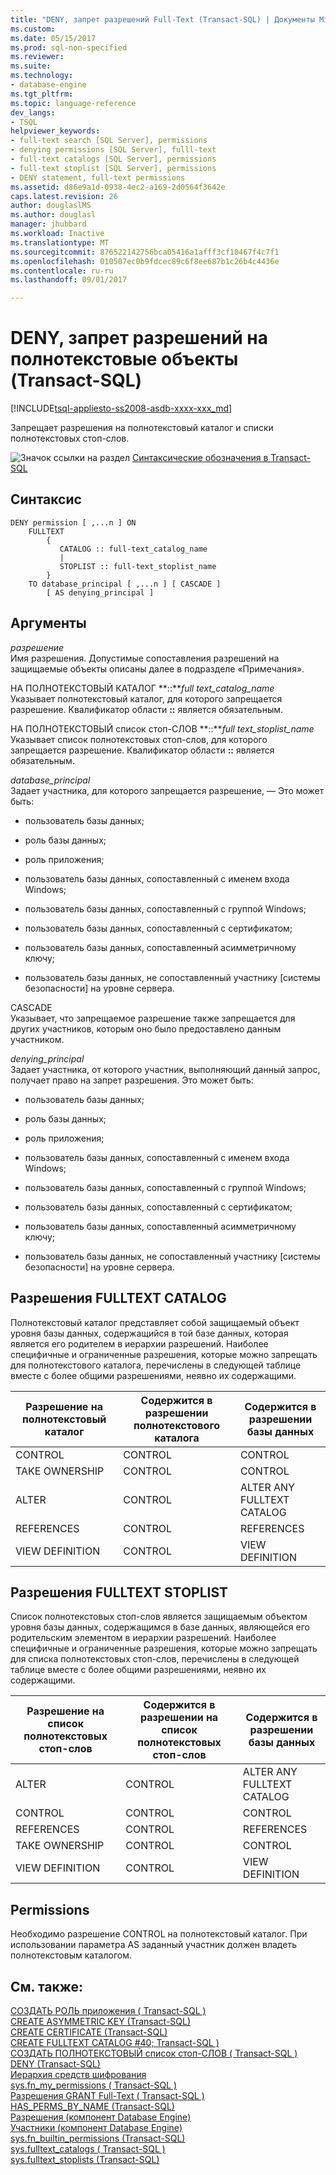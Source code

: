 ```yaml
---
title: "DENY, запрет разрешений Full-Text (Transact-SQL) | Документы Microsoft"
ms.custom: 
ms.date: 05/15/2017
ms.prod: sql-non-specified
ms.reviewer: 
ms.suite: 
ms.technology:
- database-engine
ms.tgt_pltfrm: 
ms.topic: language-reference
dev_langs:
- TSQL
helpviewer_keywords:
- full-text search [SQL Server], permissions
- denying permissions [SQL Server], fulll-text
- full-text catalogs [SQL Server], permissions
- full-text stoplist [SQL Server], permissions
- DENY statement, full-text permissions
ms.assetid: d86e9a1d-0938-4ec2-a169-2d0564f3642e
caps.latest.revision: 26
author: douglaslMS
ms.author: douglasl
manager: jhubbard
ms.workload: Inactive
ms.translationtype: MT
ms.sourcegitcommit: 876522142756bca05416a1afff3cf10467f4c7f1
ms.openlocfilehash: 010507ec0b9fdcec89c6f8ee687b1c26b4c4436e
ms.contentlocale: ru-ru
ms.lasthandoff: 09/01/2017

---
```

# <a name="deny-full-text-permissions-transact-sql"></a>DENY, запрет разрешений на полнотекстовые объекты (Transact-SQL)
[!INCLUDE[tsql-appliesto-ss2008-asdb-xxxx-xxx_md](../../includes/tsql-appliesto-ss2008-asdb-xxxx-xxx-md.md)]

  Запрещает разрешения на полнотекстовый каталог и списки полнотекстовых стоп-слов.  
  

 ![Значок ссылки на раздел](../../database-engine/configure-windows/media/topic-link.gif "Значок ссылки на раздел") [Синтаксические обозначения в Transact-SQL](../../t-sql/language-elements/transact-sql-syntax-conventions-transact-sql.md)  
  
## <a name="syntax"></a>Синтаксис  
  
```  
DENY permission [ ,...n ] ON  
    FULLTEXT   
        {  
           CATALOG :: full-text_catalog_name  
           |  
           STOPLIST :: full-text_stoplist_name  
        }  
    TO database_principal [ ,...n ] [ CASCADE ]  
        [ AS denying_principal ]  
```  
  
## <a name="arguments"></a>Аргументы  
 *разрешение*  
 Имя разрешения. Допустимые сопоставления разрешений на защищаемые объекты описаны далее в подразделе «Примечания».  
  
 НА ПОЛНОТЕКСТОВЫЙ КАТАЛОГ **::***full text_catalog_name*  
 Указывает полнотекстовый каталог, для которого запрещается разрешение. Квалификатор области **::** является обязательным.  
  
 НА ПОЛНОТЕКСТОВЫЙ список стоп-СЛОВ **::***full text_stoplist_name*  
 Указывает список полнотекстовых стоп-слов, для которого запрещается разрешение. Квалификатор области **::** является обязательным.  
  
 *database_principal*  
 Задает участника, для которого запрещается разрешение, — Это может быть:  
  
-   пользователь базы данных;  
  
-   роль базы данных;  
  
-   роль приложения;  
  
-   пользователь базы данных, сопоставленный с именем входа Windows;  
  
-   пользователь базы данных, сопоставленный с группой Windows;  
  
-   пользователь базы данных, сопоставленный с сертификатом;  
  
-   пользователь базы данных, сопоставленный асимметричному ключу;  
  
-   пользователь базы данных, не сопоставленный участнику [системы безопасности] на уровне сервера.  
  
 CASCADE  
 Указывает, что запрещаемое разрешение также запрещается для других участников, которым оно было предоставлено данным участником.  
  
 *denying_principal*  
 Задает участника, от которого участник, выполняющий данный запрос, получает право на запрет разрешения. Это может быть:  
  
-   пользователь базы данных;  
  
-   роль базы данных;  
  
-   роль приложения;  
  
-   пользователь базы данных, сопоставленный с именем входа Windows;  
  
-   пользователь базы данных, сопоставленный с группой Windows;  
  
-   пользователь базы данных, сопоставленный с сертификатом;  
  
-   пользователь базы данных, сопоставленный асимметричному ключу;  
  
-   пользователь базы данных, не сопоставленный участнику [системы безопасности] на уровне сервера.  
  
  
## <a name="fulltext-catalog-permissions"></a>Разрешения FULLTEXT CATALOG  
 Полнотекстовый каталог представляет собой защищаемый объект уровня базы данных, содержащийся в той базе данных, которая является его родителем в иерархии разрешений. Наиболее специфичные и ограниченные разрешения, которые можно запрещать для полнотекстового каталога, перечислены в следующей таблице вместе с более общими разрешениями, неявно их содержащими.  
  
|Разрешение на полнотекстовый каталог|Содержится в разрешении полнотекстового каталога|Содержится в разрешении базы данных|  
|-----------------------------------|----------------------------------------------|------------------------------------|  
|CONTROL|CONTROL|CONTROL|  
|TAKE OWNERSHIP|CONTROL|CONTROL|  
|ALTER|CONTROL|ALTER ANY FULLTEXT CATALOG|  
|REFERENCES|CONTROL|REFERENCES|  
|VIEW DEFINITION|CONTROL|VIEW DEFINITION|  
  
## <a name="fulltext-stoplist-permissions"></a>Разрешения FULLTEXT STOPLIST  
 Список полнотекстовых стоп-слов является защищаемым объектом уровня базы данных, содержащимся в базе данных, являющейся его родительским элементом в иерархии разрешений. Наиболее специфичные и ограниченные разрешения, которые можно запрещать для списка полнотекстовых стоп-слов, перечислены в следующей таблице вместе с более общими разрешениями, неявно их содержащими.  
  
|Разрешение на список полнотекстовых стоп-слов|Содержится в разрешении на список полнотекстовых стоп-слов|Содержится в разрешении базы данных|  
|------------------------------------|-----------------------------------------------|------------------------------------|  
|ALTER|CONTROL|ALTER ANY FULLTEXT CATALOG|  
|CONTROL|CONTROL|CONTROL|  
|REFERENCES|CONTROL|REFERENCES|  
|TAKE OWNERSHIP|CONTROL|CONTROL|  
|VIEW DEFINITION|CONTROL|VIEW DEFINITION|  
  
## <a name="permissions"></a>Permissions  
 Необходимо разрешение CONTROL на полнотекстовый каталог. При использовании параметра AS заданный участник должен владеть полнотекстовым каталогом.  
  
## <a name="see-also"></a>См. также:  
 [СОЗДАТЬ РОЛЬ приложения &#40; Transact-SQL &#41;](../../t-sql/statements/create-application-role-transact-sql.md)   
 [CREATE ASYMMETRIC KEY &#40;Transact-SQL&#41;](../../t-sql/statements/create-asymmetric-key-transact-sql.md)   
 [CREATE CERTIFICATE (Transact-SQL)](../../t-sql/statements/create-certificate-transact-sql.md)   
 [CREATE FULLTEXT CATALOG #40; Transact-SQL &#41;](../../t-sql/statements/create-fulltext-catalog-transact-sql.md)   
 [СОЗДАТЬ ПОЛНОТЕКСТОВЫЙ список стоп-СЛОВ &#40; Transact-SQL &#41;](../../t-sql/statements/create-fulltext-stoplist-transact-sql.md)   
 [DENY (Transact-SQL)](../../t-sql/statements/deny-transact-sql.md)   
 [Иерархия средств шифрования](../../relational-databases/security/encryption/encryption-hierarchy.md)   
 [sys.fn_my_permissions &#40; Transact-SQL &#41;](../../relational-databases/system-functions/sys-fn-my-permissions-transact-sql.md)   
 [Разрешения GRANT Full-Text &#40; Transact-SQL &#41;](../../t-sql/statements/grant-full-text-permissions-transact-sql.md)   
 [HAS_PERMS_BY_NAME (Transact-SQL)](../../t-sql/functions/has-perms-by-name-transact-sql.md)   
 [Разрешения (компонент Database Engine)](../../relational-databases/security/permissions-database-engine.md)   
 [Участники (компонент Database Engine)](../../relational-databases/security/authentication-access/principals-database-engine.md)   
 [sys.fn_builtin_permissions (Transact-SQL)](../../relational-databases/system-functions/sys-fn-builtin-permissions-transact-sql.md)   
 [sys.fulltext_catalogs &#40; Transact-SQL &#41;](../../relational-databases/system-catalog-views/sys-fulltext-catalogs-transact-sql.md)   
 [sys.fulltext_stoplists (Transact-SQL)](../../relational-databases/system-catalog-views/sys-fulltext-stoplists-transact-sql.md)  
  
  

